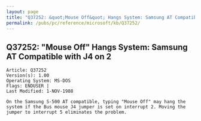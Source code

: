 ```yaml
---
layout: page
title: "Q37252: &quot;Mouse Off&quot; Hangs System: Samsung AT Compatible with J4 on 2"
permalink: /pubs/pc/reference/microsoft/kb/Q37252/
---
```


## Q37252: &quot;Mouse Off&quot; Hangs System: Samsung AT Compatible with J4 on 2

	Article: Q37252
	Version(s): 1.00
	Operating System: MS-DOS
	Flags: ENDUSER |
	Last Modified: 1-NOV-1988
	
	On the Samsung S-500 AT compatible, typing "Mouse Off" may hang the
	system if the Bus mouse J4 jumper is set on interrupt 2. Moving the
	jumper to interrupt 5 eliminates the problem.
